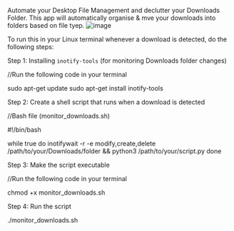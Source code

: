 Automate your Desktop File Management and declutter your Downloads Folder. This app will automatically organise & mve your downloads into folders based on file tyep.
![image](https://github.com/AyushRaj06/File-Management-Using-Python/assets/113136467/73b69505-02b2-4eb4-8361-b977f9f11a4e)


To run this in your Linux terminal whenever a download is detected, do the following steps:


Step 1: Installing `inotify-tools` (for monitoring Downloads folder changes)
  
//Run the following code in your terminal

sudo apt-get update
sudo apt-get install inotify-tools


Step 2: Create a shell script that runs when a download is detected

//Bash file (monitor_downloads.sh)

#!/bin/bash

while true
do
    inotifywait -r -e modify,create,delete /path/to/your/Downloads/folder && python3 /path/to/your/script.py
done


Step 3: Make the script executable

//Run the following code in your terminal

chmod +x monitor_downloads.sh


Step 4: Run the script

./monitor_downloads.sh
